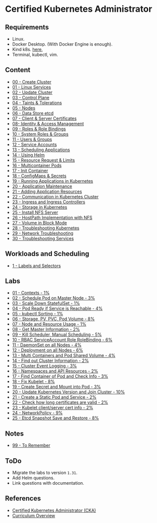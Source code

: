 # Certified Kubernetes Administrator

## Requirements

- Linux.
- Docker Desktop. (With Docker Engine is enough).
- Kind k8s. [here](https://kind.sigs.k8s.io/),
- Terminal, kubectl, vim.

## Content

- [00 - Create Cluster](00-create-cluster.md)
- [01 - Linux Services](01-linux-services.md)
- [02 - Update Cluster](02-update-cluster.md)
- [03 - Control Plane](03-control-plane.md)
- [04 - Taints & Tolerations](04-taints-tolerations.md)
- [05 - Nodes](05-nodes.md)
- [06 - Data Store etcd](06-datastore-etcd.md)
- [07 - Client & Server Certificates](07-client-and-server-certificates.md)
- [08-  Identity & Access Management](08-identity-and-access-management.md)
- [09 - Roles & Role Bindings](09-roles-and-role-bindings.md)
- [10 - System Roles & Groups](10-system-roles-and-groups.md)
- [11 - Users & Groups](11-users-and-groups.md)
- [12 - Service Accounts](12-service-accounts.md)
- [13 - Scheduling Applications](13-scheduling-applications.md)
- [14 - Using Helm](14-using-helm.md)
- [15 - Resource Request & Limits](15-resource-requests-and-limits.md)
- [16 - Multicontainer Pods](16-multicontainer-pods.md)
- [17 - Init Container](17-init-container.md)
- [18 - ConfigMaps & Secrets](18-configmaps-and-secrets.md)
- [19 - Running Applications in Kubernetes](19-running-applications-in-kubernetes.md)
- [20 - Application Maintenance](20-application-maintenance.md)
- [21 - Adding Application Resources](21-adding-application-resources.md)
- [22 - Communication in Kubernetes Cluster](22-communication-kubernetes-cluster.md)
- [23 - Ingress and Ingress Controllers](23-ingress-and-ingress-controllers.md)
- [24 - Storage in Kubernetes](24-storage-in-kubernetes.md)
- [25 - Install NFS Server](25-install-nfs-server.md)
- [26 - HostPath Implementation with NFS](26-hostpath-implementation-with-nfs.md)
- [27 - Volume in Block Mode](27-volume-in-block-mode.md)
- [28 - Troubleshooting Kubernetes](28-troubleshooting-kubernetes.md)
- [29 - Network Troubleshooting](29-network-troubleshooting.md)
- [30 - Troubleshooting Services](30-troubleshooting-services.md)

## Workloads and Scheduling

- [1 - Labels and Selectors](workloads-and-scheduling/01-labels-and-selectors.md)

## Labs

- [01 - Contexts - 1%](labs/01-contexts.md)
- [02 - Schedule Pod on Master Node - 3%](labs/02-schedule-pod-on-master-node.md)
- [03 - Scale Down StatefulSet - 1%](labs/03-scale-down-statefulset.md)
- [04 - Pod Ready if Service is Reachable - 4%](labs/04-pod-ready-if-service-is-reachable.md)
- [05 - kubectl Sorting - 1%](labs/05-kubectl-sorting.md)
- [06 - Storage, PV, PVC, Pod Volume - 8%](labs/06-storage-pv-pvc-pod-volume.md)
- [07 - Node and Resource Usage - 1%](labs/07-node-and-resource-usage.md)
- [08 - Get Master Information - 2%](labs/08-get-master-information.md)
- [09 - Kill Scheduler, Manual Scheduling - 5%](labs/09-kill-scheduler-manual-scheduling.md)
- [10 - RBAC ServiceAccount Role RoleBinding - 6%](labs/10-rbac-serviceaccount-role-rolebinding.md)
- [11 - DaemonSet on all Nodes - 4%](labs/11-daemonset-on-all-nodes.md)
- [12 - Deployment on all Nodes - 6%](labs/12-deployment-on-all-nodes.md)
- [13 - Multi Containers and Pod Shared Volume - 4%](labs/13-mult-containers-and-pod-shared-volume.md)
- [14 - Find out Cluster Information - 2%](labs/14-find-out-cluster-information.md)
- [15 - Cluster Event Logging - 3%](labs/15-cluster-event-logging.md)
- [16 - Namespaces and API Resources - 2%](labs/16-namespaces-and-api-resources.md)
- [17 - Find Container of Pod and Check Info - 3%](labs/18-fix-kubelet.md)
- [18 - Fix Kubelet - 8%](labs/18-fix-kubelet.md)
- [19 - Create Secret and Mount into Pod - 3%](labs/19-create-secret-and-mount-into-pod.md)
- [20 - Update Kubernetes Version and Join Cluster - 10%](labs/20-update-kubernetes-version-and-join-cluster.md)
- [21 - Create a Static Pod and Service - 2%](labs/21-create-a-static-pod-and-service.md)
- [22 - Check how long certificates are valid - 2%](labs/22-check-how-long-certificates-are-valid.md)
- [23 - Kubelet client/server cert info - 2%](labs/23-kubelet-client-server-cert-info.md)
- [24 - NetworkPolicy - 9%](labs/24-networkpolicy.md)
- [25 - Etcd Snapshot Save and Restore - 8%](labs/25-etcd-snapshot-save-and-restore.md)

## Notes

- [99 - To Remember](99-to-remember.md)

## ToDo

- Migrate the labs to version `1.31`.
- Add Helm questions.
- Link questions with documentation.


## References

- [Certified Kubernetes Administrator (CKA)](https://training.linuxfoundation.org/certification/certified-kubernetes-administrator-cka/)
- [Curriculum Overview](https://github.com/cncf/curriculum)
